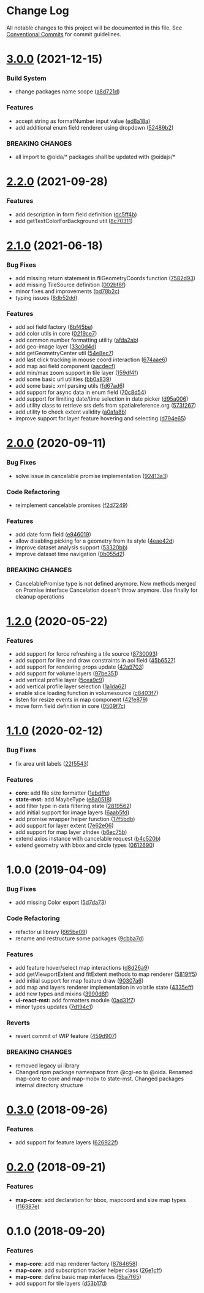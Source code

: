 # Change Log

All notable changes to this project will be documented in this file.
See [Conventional Commits](https://conventionalcommits.org) for commit guidelines.

# [3.0.0](https://github.com/cgi-italy/oida/compare/@oida/core@2.2.0...@oidajs/core@3.0.0) (2021-12-15)


### Build System

* change packages name scope ([a8d721d](https://github.com/cgi-italy/oida/commit/a8d721db395a8a9f9c52808c5318c392096cc2a3))


### Features

* accept string as formatNumber input value ([ed8a18a](https://github.com/cgi-italy/oida/commit/ed8a18a0a8f68e77bda65e6a3ca835b740a5480f))
* add additional enum field renderer using dropdown ([52489b2](https://github.com/cgi-italy/oida/commit/52489b239ebc7dad786855d6f53c6ceb38861462))


### BREAKING CHANGES

* all import to @oida/\* packages shall be updated with @oidajs/\*





# [2.2.0](https://github.com/cgi-italy/oida/compare/@oida/core@2.1.0...@oida/core@2.2.0) (2021-09-28)


### Features

* add description in form field definition ([dc5ff4b](https://github.com/cgi-italy/oida/commit/dc5ff4bfebb71e6ae406076819643223ab452973))
* add getTextColorForBackground util ([8c70311](https://github.com/cgi-italy/oida/commit/8c70311681e3fc847fb835cf5241dbb52fe0e565))





# [2.1.0](https://github.com/cgi-italy/oida/compare/@oida/core@2.0.0...@oida/core@2.1.0) (2021-06-18)


### Bug Fixes

* add missing return statement in fliGeometryCoords function ([7582d93](https://github.com/cgi-italy/oida/commit/7582d932d743699531849486c1522fcd6ae63788))
* add missing TileSource definition ([002bf8f](https://github.com/cgi-italy/oida/commit/002bf8fcec21764c092f0f52a70728357440e541))
* minor fixes and improvements ([bd78b2c](https://github.com/cgi-italy/oida/commit/bd78b2c1b783283753e957d5abcfe722bb2916fd))
* typing issues ([8db52dd](https://github.com/cgi-italy/oida/commit/8db52dd222a065614d81cf9feec976448fe2bebe))


### Features

* add aoi field factory ([6bf45be](https://github.com/cgi-italy/oida/commit/6bf45beedd40001d930c69090b8b2ed18aec0d00))
* add color utils in core ([0219ce7](https://github.com/cgi-italy/oida/commit/0219ce75aefe67ff1b534eba192bc821da7321da))
* add common number formatting utility ([afda2ab](https://github.com/cgi-italy/oida/commit/afda2ab139d1855704662375fe26013b5f52e2d5))
* add geo-image layer ([33c0d4d](https://github.com/cgi-italy/oida/commit/33c0d4dfd72c27c26a4e02a061c74c4a40c58bf8))
* add getGeometryCenter util ([54e8ec7](https://github.com/cgi-italy/oida/commit/54e8ec7d5d9aa4ce7a2b1ddc6e183561665f79a8))
* add last click tracking in mouse coord interaction ([674aae6](https://github.com/cgi-italy/oida/commit/674aae6cce3a842e7b7e6272212fe1addd0b778e))
* add map aoi field component ([aacdecf](https://github.com/cgi-italy/oida/commit/aacdecff3248b8e1e513dafe77bab2decda35f08))
* add min/max zoom support in tile layer ([159df4f](https://github.com/cgi-italy/oida/commit/159df4f729d81c3326a2b5e30c92e233701eddfc))
* add some basic url utilities ([bb0a839](https://github.com/cgi-italy/oida/commit/bb0a839c33d24d2f081b0d2d0cf22bb546447417))
* add some basic xml parsing utils ([fd67ad6](https://github.com/cgi-italy/oida/commit/fd67ad6bcbe008f1a67a9d6f2425691883c214e0))
* add support for async data in enum field ([70c8d54](https://github.com/cgi-italy/oida/commit/70c8d5448387e3fb2ea6cf5f6d4d0299554e4a48))
* add support for limiting date/time selection in date picker ([d95a006](https://github.com/cgi-italy/oida/commit/d95a006fc52ad598bbbc12efa36de57d2c56a69f))
* add utility class to retrieve srs defs from spatialreference.org ([573f267](https://github.com/cgi-italy/oida/commit/573f267f5e44e37949aefaf9b8f230d7ea010f7a))
* add utility to check extent validity ([a0afa8b](https://github.com/cgi-italy/oida/commit/a0afa8be43b54c8f85b0fa4f682ee7d1df4189f8))
* improve support for layer feature hovering and selecting ([d794e65](https://github.com/cgi-italy/oida/commit/d794e65b8eb6adea2b5badbb5400cc62882f4b27))





# [2.0.0](https://github.com/cgi-italy/oida/compare/@oida/core@1.2.0...@oida/core@2.0.0) (2020-09-11)


### Bug Fixes

* solve issue in cancelable promise implementation ([92413a3](https://github.com/cgi-italy/oida/commit/92413a3fb2ab6ec477d3105792e6a640f6d65477))


### Code Refactoring

* reimplement cancelable promises ([f2d7249](https://github.com/cgi-italy/oida/commit/f2d72494849661151744fe843123b196ff002ff7))


### Features

* add date form field ([e946019](https://github.com/cgi-italy/oida/commit/e946019e77239cfd3862e55b3d2f64a2649161c0))
* allow disabling picking for a geometry from its style ([4eae42d](https://github.com/cgi-italy/oida/commit/4eae42d24a23e9149ac579bc5a9bfd5a1cd09277))
* improve dataset analysis support ([53320bb](https://github.com/cgi-italy/oida/commit/53320bbea16c52f8e9cb19235c601fa8f2ceabef))
* improve dataset time navigation ([0b055d2](https://github.com/cgi-italy/oida/commit/0b055d2fa5f232766c7408394df04e2bf6b67f85))


### BREAKING CHANGES

* CancelablePromise type is not defined anymore. New methods merged on Promise
interface
Cancelation doesn't throw anymore. Use finally for cleanup operations





# [1.2.0](https://github.com/cgi-italy/oida/compare/@oida/core@1.1.0...@oida/core@1.2.0) (2020-05-22)


### Features

* add support for force refreshing a tile source ([8730093](https://github.com/cgi-italy/oida/commit/87300931e5896b42108508ecefbd0f09292ba8c1))
* add support for line and draw constraints in aoi field ([45b6527](https://github.com/cgi-italy/oida/commit/45b6527e3ae17e0958828f50da32228acd27846b))
* add support for rendering props update ([42a9703](https://github.com/cgi-italy/oida/commit/42a97032ac9a5ba3071809a217e64d4c6e847d2a))
* add support for volume layers ([97be351](https://github.com/cgi-italy/oida/commit/97be351670c9d5fe38ab9a707d04722f5c874790))
* add vertical profile layer ([5cea9c9](https://github.com/cgi-italy/oida/commit/5cea9c99a25412ee795fc869398f670ea43d8320))
* add vertical profile layer selection ([1a1da62](https://github.com/cgi-italy/oida/commit/1a1da62589d3ac33267ce5a26dab571f71c47f55))
* enable slice loading function in volumesource ([c8403f7](https://github.com/cgi-italy/oida/commit/c8403f79ef4a9a99b18e27fd0d815ce11b50ae96))
* listen for resize events in map component ([42fe879](https://github.com/cgi-italy/oida/commit/42fe8791e757b4d0d82ef2fc55abdd916a2341b6))
* move form field definition in core ([0509f7c](https://github.com/cgi-italy/oida/commit/0509f7c0a191d6220d1cbfa04ac13a3504402a79))





# [1.1.0](https://github.com/cgi-italy/oida/compare/@oida/core@1.0.0...@oida/core@1.1.0) (2020-02-12)


### Bug Fixes

* fix area unit labels ([22f5543](https://github.com/cgi-italy/oida/commit/22f5543d72cdbd836f62eea6a98eef889929448a))


### Features

* **core:** add file size formatter ([1ebdffe](https://github.com/cgi-italy/oida/commit/1ebdffe9faf2baf6467d4c59d76994795bf9c036))
* **state-mst:** add MaybeType ([e8a0518](https://github.com/cgi-italy/oida/commit/e8a051824ad0392885b6cf4d5cf62da477d41172))
* add filter type in data filtering state ([2819562](https://github.com/cgi-italy/oida/commit/2819562cdedb9ba1ebdd1c36b790878e41deff0c))
* add initial support for image layers ([6aab5fd](https://github.com/cgi-italy/oida/commit/6aab5fd56c3709bb21b95fd5d71227fc7e1b8d71))
* add promise wrapper helper function ([17f5bdb](https://github.com/cgi-italy/oida/commit/17f5bdb146a6545769235ed6becb1f5b3706a305))
* add support for layer extent ([7e62e06](https://github.com/cgi-italy/oida/commit/7e62e065e28573e11968ad848b20b922d40c3ab1))
* add support for map layer zIndex ([b6ec75b](https://github.com/cgi-italy/oida/commit/b6ec75b3d4a3b53f5f59c34ce2c2156852265fbd))
* extend axios instance with cancelable request ([b4c520b](https://github.com/cgi-italy/oida/commit/b4c520b9c37e54683c616323238c8515cfdeb0ed))
* extend geometry with bbox and circle types ([0612690](https://github.com/cgi-italy/oida/commit/0612690fdf26a53fd236d2de3d36a04953503043))





# 1.0.0 (2019-04-09)


### Bug Fixes

* add missing Color export ([5d7da73](https://github.com/cgi-italy/oida/commit/5d7da73))


### Code Refactoring

* refactor ui library ([665be09](https://github.com/cgi-italy/oida/commit/665be09))
* rename and restructure some packages ([9cbba7d](https://github.com/cgi-italy/oida/commit/9cbba7d))


### Features

* add feature hover/select map interactions ([d8d26a9](https://github.com/cgi-italy/oida/commit/d8d26a9))
* add getViewportExtent and fitExtent methods to map renderer ([5819ff5](https://github.com/cgi-italy/oida/commit/5819ff5))
* add initial support for map feature draw ([90307a6](https://github.com/cgi-italy/oida/commit/90307a6))
* add map and layers renderer implementation in volatile state ([4335eff](https://github.com/cgi-italy/oida/commit/4335eff))
* add new types and mixins ([3990d8f](https://github.com/cgi-italy/oida/commit/3990d8f))
* **ui-react-mst:** add formatters module ([0ad31f7](https://github.com/cgi-italy/oida/commit/0ad31f7))
* minor types updates ([7d194c1](https://github.com/cgi-italy/oida/commit/7d194c1))


### Reverts

* revert commit of WIP feature ([459d907](https://github.com/cgi-italy/oida/commit/459d907))


### BREAKING CHANGES

* removed legacy ui library
* Changed npm package namespace from @cgi-eo to @oida. Renamed map-core to core and
map-mobx to state-mst. Changed packages internal directory structure





<a name="0.3.0"></a>
# [0.3.0](https://github.com/cgi-italy/oida/compare/@cgi-eo/map-core@0.2.0...@cgi-eo/map-core@0.3.0) (2018-09-26)


### Features

* add support for feature layers ([626922f](https://github.com/cgi-italy/oida/commit/626922f))





<a name="0.2.0"></a>
# [0.2.0](https://github.com/cgi-italy/oida/compare/@cgi-eo/map-core@0.1.0...@cgi-eo/map-core@0.2.0) (2018-09-21)


### Features

* **map-core:** add declaration for bbox, mapcoord and size map types ([f16387e](https://github.com/cgi-italy/oida/commit/f16387e))





<a name="0.1.0"></a>
# 0.1.0 (2018-09-20)


### Features

* **map-core:** add map renderer factory ([8784658](https://github.com/cgi-italy/oida/commit/8784658))
* **map-core:** add subscription tracker helper class ([26e1cff](https://github.com/cgi-italy/oida/commit/26e1cff))
* **map-core:** define basic map interfaces ([5ba7f65](https://github.com/cgi-italy/oida/commit/5ba7f65))
* add support for tile layers ([d53b17d](https://github.com/cgi-italy/oida/commit/d53b17d))
